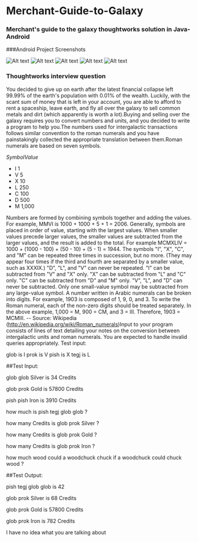 # Merchant-Guide-to-Galaxy
### Merchant's guide to the galaxy thoughtworks solution in Java-Android

###Android Project Screenshots

![Alt text](https://github.com/hiteshsahu/Merchant-Guide-to-Galaxy/blob/master/Screenshots/splash.png "Splash")
![Alt text](https://github.com/hiteshsahu/Merchant-Guide-to-Galaxy/blob/master/Screenshots/home_fragment.png "Home")
![Alt text](https://github.com/hiteshsahu/Merchant-Guide-to-Galaxy/blob/master/Screenshots/home_fragment_andromeda.png "Galaxy")
![Alt text](https://github.com/hiteshsahu/Merchant-Guide-to-Galaxy/blob/master/Screenshots/metal.png "Metal")
![Alt text](https://github.com/hiteshsahu/Merchant-Guide-to-Galaxy/blob/master/Screenshots/GalaxySystemFragment.png "System")

### Thoughtworks interview question
You decided to give up on earth after the latest financial collapse left 99.99% of the earth's population with 0.01% of the wealth. Luckily, with the scant sum of money that is left in your account, you are able to afford to rent a spaceship, leave earth, and fly all over the galaxy to sell common metals and dirt (which apparently is worth a lot).Buying and selling over the galaxy requires you to convert numbers and units, and you decided to write a program to help you.The numbers used for intergalactic transactions follows similar convention to the roman numerals and you have painstakingly collected the appropriate translation between them.Roman numerals are based on seven symbols.

*SymbolValue*

- I 1
- V 5
- X 10
- L 250
- C 100
- D 500
- M 1,000

Numbers are formed by combining symbols together and adding the values. For example, MMVI is 1000 + 1000 + 5 + 1 = 2006. Generally, symbols are placed in order of value, starting with the largest values. When smaller values precede larger values, the smaller values are subtracted from the larger values, and the result is added to the total. For example MCMXLIV = 1000 + (1000 - 100) + (50 - 10) + (5 - 1) = 1944. The symbols "I", "X", "C", and "M" can be repeated three times in succession, but no more. (They may appear four times if the third and fourth are separated by a smaller value, such as XXXIX.) "D", "L", and "V" can never be repeated. "I" can be subtracted from "V" and "X" only. "X" can be subtracted from "L" and "C" only. "C" can be subtracted from "D" and "M" only. "V", "L", and "D" can never be subtracted. Only one small-value symbol may be subtracted from any large-value symbol. A number written in Arabic numerals can be broken into digits. For example, 1903 is composed of 1, 9, 0, and 3. To write the Roman numeral, each of the non-zero digits should be treated separately. In the above example, 1,000 = M, 900 = CM, and 3 = III. Therefore, 1903 = MCMIII. -- Source: Wikipedia (http://en.wikipedia.org/wiki/Roman_numerals)Input to your program consists of lines of text detailing your notes on the conversion between intergalactic units and roman numerals. You are expected to handle invalid queries appropriately. Test input:

glob is I
prok is V
pish is X
tegj is L

##Test Input:

glob glob Silver is 34 Credits

glob prok Gold is 57800 Credits
 
pish pish Iron is 3910 Credits
 
how much is pish tegj glob glob ?

how many Credits is glob prok Silver ?
 
how many Credits is glob prok Gold ?
 
how many Credits is glob prok Iron ?
 
how much wood could a woodchuck chuck if a woodchuck could chuck wood ?

##Test Output:

pish tegj glob glob is 42

glob prok Silver is 68 Credits

glob prok Gold is 57800 Credits

glob prok Iron is 782 Credits

I have no idea what you are talking about

